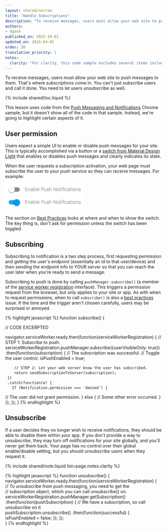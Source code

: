 ```yaml
---
layout: shared/narrow
title: "Handle Subscriptions"
description: "To receive messages, users must allow your web site to push messages to them. That's where subscriptions come in. You can't just subscribe users and call it done. You need to let users unsubscribe as well."
authors:
- dgash
published_on: 2015-10-01
updated_on: 2016-04-01
order: 30
translation_priority: 1 
notes:
  clarity: "For clarity, this code sample excludes several items include two <code>catch()</code> clauses for error handling."
---
```


<p class="intro">
  To receive messages, users must allow your web site to push messages to them. That's where subscriptions come in. You can't just subscribe users and call it done. You need to let users unsubscribe as well.
</p>

{% include shared/toc.liquid %}

This lesson uses code from the [Push Messaging and Notifications](https://github.com/GoogleChrome/samples/tree/gh-pages/push-messaging-and-notifications) Chrome sample, but it doesn't show all of the code in that sample. Instead, we're going to highlight certain aspects of it.

## User permission

Users expect a simple UI to enable or disable push messages for your site. 
This is typically accomplished via a button or a [switch from Material Design Light](https://www.getmdl.io/components/index.html#toggles-section/switch) that enables or disables push messages and clearly indicates its 
state. 

When the user requests a subscription activation, your web page must 
subscribe the user to your push service so they can receive messages. For example:

![Example of a mobile permission control](images/pushux.png)

The section on [Best Practices](/web/fundamentals/engage-and-retain/push-best-practices/asking-permission) looks at where and when to show the switch. The key thing is, don't ask for permission unless the switch has been toggled.

## Subscribing

Subscribing to notification is a two step process, first requesting permission and getting the user's endpoint (essentially an id to that user/device) and then sending the endpoint info to YOUR server so that you can reach the user later when you're ready to send a message.

Subscribing to push is done by calling `pushManager.subscribe()` (a member of the [service worker registration](https://developer.mozilla.org/en-US/docs/Web/API/ServiceWorkerRegistration) interface). This triggers a permission request from the browser, but only applies to your site or app. As with when to request permissions, when to call `subscribe()` is also a [best practices](/web/fundamentals/engage-and-retain/push-best-practices) issue. If the time and the trigger aren't chosen carefully, users may be surprised or annoyed.

{% highlight javascript %}
function subscribe() {

  // CODE EXCERPTED 

  navigator.serviceWorker.ready.then(function(serviceWorkerRegistration) {
    // STEP 1: Subscribe to push.
    serviceWorkerRegistration.pushManager.subscribe({userVisibleOnly: true})
      .then(function(subscription) {
        // The subscription was successful.
        // Toggle the user control.
        isPushEnabled = true;

        // STEP 2: Let your web server know the user has subscribed.
        return sendSubscriptionToServer(subscription);
     })
     .catch(function(e) {
       If (Notification.permission === 'denied') {
  // The user did not grant permission.
       } else {
            // Some other error occurred.
       }
     });
  });
}
{% endhighlight %}

## Unsubscribe

If a user decides they no longer wish to receive notifications, they should be able to disable them within your app. If you don't provide a way to unsubscribe, they may turn off notifications for your site globally, and you'll never get them back. Your page has 
no control over their global enable/disable setting, but you should 
unsubscribe users when they request it.

{% include shared/note.liquid list=page.notes.clarity %}

{% highlight javascript %}
function unsubscribe() { 
  navigator.serviceWorker.ready.then(function(serviceWorkerRegistration) {  
    // To unsubscribe from push messaging, you need to get the  
    // subscription object, which you can call unsubscribe() on.  
    serviceWorkerRegistration.pushManager.getSubscription()
      .then(function(pushSubscription) { 
        // We have a subscription, so call unsubscribe on it  
        pushSubscription.unsubscribe()
          .then(function(successful) {     
            isPushEnabled = false; 
          }); 
  });  
}
{% endhighlight %}